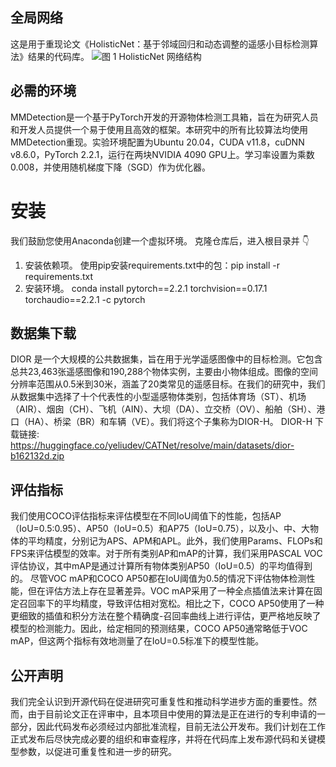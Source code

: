 ## 全局网络
这是用于重现论文《HolisticNet：基于邻域回归和动态调整的遥感小目标检测算法》结果的代码库。
![图 1 HolisticNet 网络结构](https://github.com/user-attachments/assets/6044a332-5d6d-4564-ba24-1eca40b79f63)
## 必需的环境
MMDetection是一个基于PyTorch开发的开源物体检测工具箱，旨在为研究人员和开发人员提供一个易于使用且高效的框架。本研究中的所有比较算法均使用MMDetection重现。实验环境配置为Ubuntu 20.04，CUDA v11.8，cuDNN v8.6.0，PyTorch 2.2.1，运行在两块NVIDIA 4090 GPU上。学习率设置为乘数0.008，并使用随机梯度下降（SGD）作为优化器。
# 安装
我们鼓励您使用Anaconda创建一个虚拟环境。
克隆仓库后，进入根目录并 👇
1. 安装依赖项。
使用pip安装requirements.txt中的包：pip install -r requirements.txt
2. 安装环境。
conda install pytorch==2.2.1 torchvision==0.17.1 torchaudio==2.2.1 -c pytorch
## 数据集下载
DIOR 是一个大规模的公共数据集，旨在用于光学遥感图像中的目标检测。它包含总共23,463张遥感图像和190,288个物体实例，主要由小物体组成。图像的空间分辨率范围从0.5米到30米，涵盖了20类常见的遥感目标。在我们的研究中，我们从数据集中选择了十个代表性的小型遥感物体类别，包括体育场（ST）、机场（AIR）、烟囱（CH）、飞机（AIN）、大坝（DA）、立交桥（OV）、船舶（SH）、港口（HA）、桥梁（BR）和车辆（VE）。我们将这个子集称为DIOR-H。
DIOR-H 下载链接: https://huggingface.co/yeliudev/CATNet/resolve/main/datasets/dior-b162132d.zip
## 评估指标
我们使用COCO评估指标来评估模型在不同IoU阈值下的性能，包括AP（IoU=0.5:0.95）、AP50（IoU=0.5）和AP75（IoU=0.75），以及小、中、大物体的平均精度，分别记为APS、APM和APL。此外，我们使用Params、FLOPs和FPS来评估模型的效率。对于所有类别AP和mAP的计算，我们采用PASCAL VOC评估协议，其中mAP是通过计算所有物体类别AP50（IoU=0.5）的平均值得到的。
尽管VOC mAP和COCO AP50都在IoU阈值为0.5的情况下评估物体检测性能，但在评估方法上存在显著差异。VOC mAP采用了一种全点插值法来计算在固定召回率下的平均精度，导致评估相对宽松。相比之下，COCO AP50使用了一种更细致的插值和积分方法在整个精确度-召回率曲线上进行评估，更严格地反映了模型的检测能力。因此，给定相同的预测结果，COCO AP50通常略低于VOC mAP，但这两个指标有效地测量了在IoU=0.5标准下的模型性能。
## 公开声明
我们完全认识到开源代码在促进研究可重复性和推动科学进步方面的重要性。然而，由于目前论文正在评审中，且本项目中使用的算法是正在进行的专利申请的一部分，因此代码发布必须经过内部批准流程，目前无法公开发布。我们计划在工作正式发布后尽快完成必要的组织和审查程序，并将在代码库上发布源代码和关键模型参数，以促进可重复性和进一步的研究。
